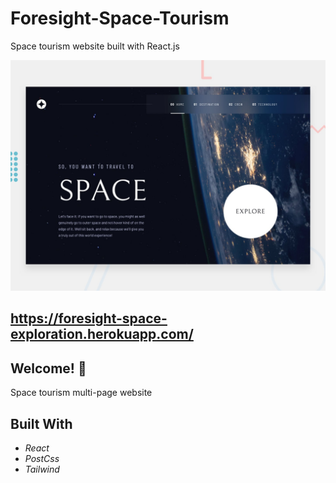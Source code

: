 # Foresight-Space-Tourism
Space tourism website built with React.js

![Design preview for the Space tourism website coding challenge](./preview.jpg)

## https://foresight-space-exploration.herokuapp.com/

## Welcome! 👋
Space tourism multi-page website

## Built With
* *React*
* *PostCss*
* *Tailwind*
